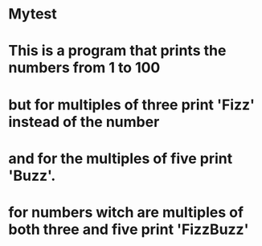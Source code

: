 # Mytest
# This is a program that prints the numbers from 1 to 100
# but for multiples of three print 'Fizz' instead of the number
# and for the multiples of five print 'Buzz'.
# for numbers witch are multiples of both three and five print 'FizzBuzz'
